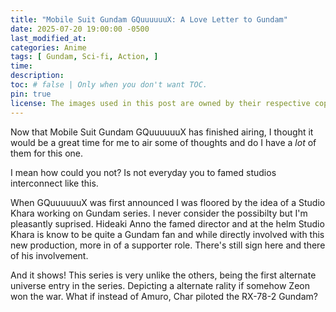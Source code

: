 ```yaml
---
title: "Mobile Suit Gundam GQuuuuuuX: A Love Letter to Gundam"
date: 2025-07-20 19:00:00 -0500
last_modified_at:
categories: Anime
tags: [ Gundam, Sci-fi, Action, ]
time: 
description: 
toc: # false | Only when you don't want TOC.  
pin: true
license: The images used in this post are owned by their respective copyright owners. All rights reserved.
---
```


Now that Mobile Suit Gundam GQuuuuuuX has finished airing, I thought it would be a great time for me to air some of thoughts and do I have a *lot* of them for this one. 

I mean how could you not? Is not everyday you to famed studios interconnect like this. 

When GQuuuuuuX was first announced I was floored by the idea of a Studio Khara working on Gundam series. I never consider the possibilty but I'm pleasantly suprised. Hideaki Anno the famed director and at the helm Studio Khara is know to be quite a Gundam fan and while directly involved with this new production, more in of a supporter role. There's still sign here and there of his involvement. 

And it shows! This series is very unlike the others, being the first alternate universe entry in the series. Depicting a alternate rality if somehow Zeon won the war. What if instead of Amuro, Char piloted the RX-78-2 Gundam? 

